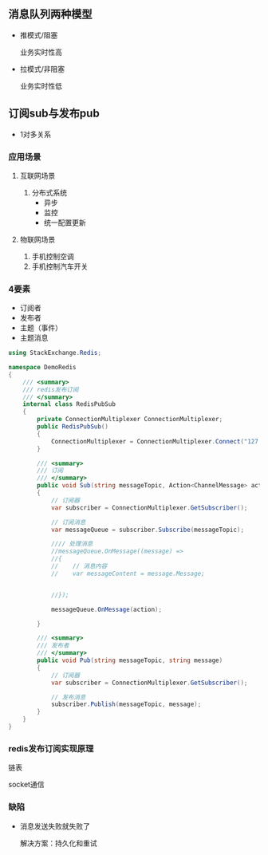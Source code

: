 ## 消息队列两种模型

* 推模式/阻塞

  业务实时性高

* 拉模式/非阻塞

  业务实时性低


## 订阅sub与发布pub

* 1对多关系


### 应用场景

1. 互联网场景
    1. 分布式系统
        * 异步
        * 监控
        * 统一配置更新

2. 物联网场景
    1. 手机控制空调
    2. 手机控制汽车开关


### 4要素

* 订阅者
* 发布者
* 主题（事件）
* 主题消息

```c#
using StackExchange.Redis;

namespace DemoRedis
{
    /// <summary>
    /// redis发布订阅
    /// </summary>
    internal class RedisPubSub
    {
        private ConnectionMultiplexer ConnectionMultiplexer;
        public RedisPubSub()
        {
            ConnectionMultiplexer = ConnectionMultiplexer.Connect("127.0.0.1:6379");
        }

        /// <summary>
        /// 订阅
        /// </summary>
        public void Sub(string messageTopic, Action<ChannelMessage> action)
        {
            // 订阅器
            var subscriber = ConnectionMultiplexer.GetSubscriber();

            // 订阅消息
            var messageQueue = subscriber.Subscribe(messageTopic);

            //// 处理消息
            //messageQueue.OnMessage((message) =>
            //{
            //    // 消息内容
            //    var messageContent = message.Message;


            //});

            messageQueue.OnMessage(action);

        }

        /// <summary>
        /// 发布者
        /// </summary>
        public void Pub(string messageTopic, string message)
        {
            // 订阅器
            var subscriber = ConnectionMultiplexer.GetSubscriber();

            // 发布消息
            subscriber.Publish(messageTopic, message);
        }
    }
}


```

### redis发布订阅实现原理

链表

socket通信

### 缺陷

* 消息发送失败就失败了

  解决方案：持久化和重试






